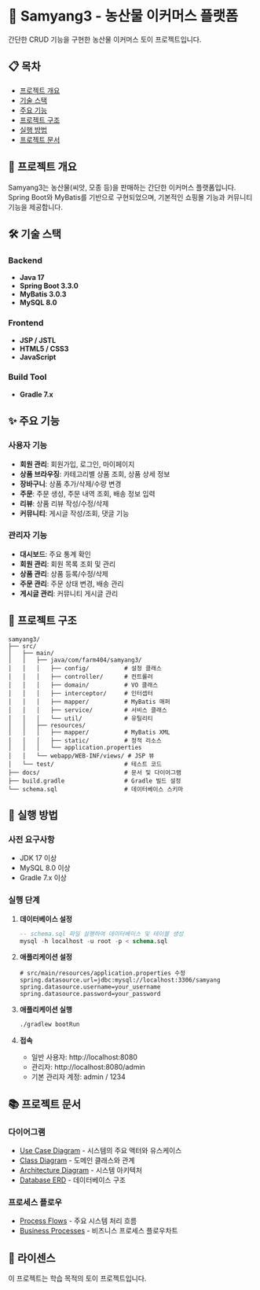 # 🌱 Samyang3 - 농산물 이커머스 플랫폼

간단한 CRUD 기능을 구현한 농산물 이커머스 토이 프로젝트입니다.

## 📋 목차
- [프로젝트 개요](#프로젝트-개요)
- [기술 스택](#기술-스택)
- [주요 기능](#주요-기능)
- [프로젝트 구조](#프로젝트-구조)
- [실행 방법](#실행-방법)
- [프로젝트 문서](#프로젝트-문서)

## 🎯 프로젝트 개요

Samyang3는 농산물(씨앗, 모종 등)을 판매하는 간단한 이커머스 플랫폼입니다. Spring Boot와 MyBatis를 기반으로 구현되었으며, 기본적인 쇼핑몰 기능과 커뮤니티 기능을 제공합니다.

## 🛠 기술 스택

### Backend
- **Java 17**
- **Spring Boot 3.3.0**
- **MyBatis 3.0.3**
- **MySQL 8.0**

### Frontend
- **JSP / JSTL**
- **HTML5 / CSS3**
- **JavaScript**

### Build Tool
- **Gradle 7.x**

## ✨ 주요 기능

### 사용자 기능
- **회원 관리**: 회원가입, 로그인, 마이페이지
- **상품 브라우징**: 카테고리별 상품 조회, 상품 상세 정보
- **장바구니**: 상품 추가/삭제/수량 변경
- **주문**: 주문 생성, 주문 내역 조회, 배송 정보 입력
- **리뷰**: 상품 리뷰 작성/수정/삭제
- **커뮤니티**: 게시글 작성/조회, 댓글 기능

### 관리자 기능
- **대시보드**: 주요 통계 확인
- **회원 관리**: 회원 목록 조회 및 관리
- **상품 관리**: 상품 등록/수정/삭제
- **주문 관리**: 주문 상태 변경, 배송 관리
- **게시글 관리**: 커뮤니티 게시글 관리

## 📁 프로젝트 구조

```
samyang3/
├── src/
│   ├── main/
│   │   ├── java/com/farm404/samyang3/
│   │   │   ├── config/          # 설정 클래스
│   │   │   ├── controller/      # 컨트롤러
│   │   │   ├── domain/          # VO 클래스
│   │   │   ├── interceptor/     # 인터셉터
│   │   │   ├── mapper/          # MyBatis 매퍼
│   │   │   ├── service/         # 서비스 클래스
│   │   │   └── util/            # 유틸리티
│   │   ├── resources/
│   │   │   ├── mapper/          # MyBatis XML
│   │   │   ├── static/          # 정적 리소스
│   │   │   └── application.properties
│   │   └── webapp/WEB-INF/views/ # JSP 뷰
│   └── test/                    # 테스트 코드
├── docs/                        # 문서 및 다이어그램
├── build.gradle                 # Gradle 빌드 설정
└── schema.sql                   # 데이터베이스 스키마
```

## 🚀 실행 방법

### 사전 요구사항
- JDK 17 이상
- MySQL 8.0 이상
- Gradle 7.x 이상

### 실행 단계

1. **데이터베이스 설정**
   ```sql
   -- schema.sql 파일 실행하여 데이터베이스 및 테이블 생성
   mysql -h localhost -u root -p < schema.sql
   ```

2. **애플리케이션 설정**
   ```properties
   # src/main/resources/application.properties 수정
   spring.datasource.url=jdbc:mysql://localhost:3306/samyang
   spring.datasource.username=your_username
   spring.datasource.password=your_password
   ```

3. **애플리케이션 실행**
   ```bash
   ./gradlew bootRun
   ```

4. **접속**
   - 일반 사용자: http://localhost:8080
   - 관리자: http://localhost:8080/admin
   - 기본 관리자 계정: admin / 1234

## 📚 프로젝트 문서

### 다이어그램
- [Use Case Diagram](docs/use-case-diagram.md) - 시스템의 주요 액터와 유스케이스
- [Class Diagram](docs/class-diagram.md) - 도메인 클래스와 관계
- [Architecture Diagram](docs/architecture-diagram.md) - 시스템 아키텍처
- [Database ERD](docs/database-erd.md) - 데이터베이스 구조

### 프로세스 플로우
- [Process Flows](docs/process-flows.md) - 주요 시스템 처리 흐름
- [Business Processes](docs/business-processes.md) - 비즈니스 프로세스 플로우차트

## 📝 라이센스

이 프로젝트는 학습 목적의 토이 프로젝트입니다.